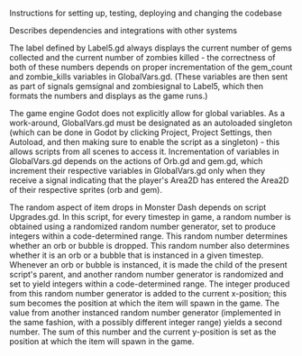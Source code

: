 Instructions for setting up, testing, deploying and changing the codebase

Describes dependencies and integrations with other systems


The label defined by Label5.gd always displays the current number of gems collected and the current number of zombies killed - the correctness of both of these numbers depends on proper incrementation of the gem_count and zombie_kills variables in GlobalVars.gd. (These variables are then sent as part of signals gemsignal and zombiesignal to Label5, which then formats the numbers and displays as the game runs.)

The game engine Godot does not explicitly allow for global variables.  As a work-around, GlobalVars.gd must be designated as an autoloaded singleton (which can be done in Godot by clicking Project, Project Settings, then Autoload, and then making sure to enable the script as a singleton) - this allows scripts from all scenes to access it.  Incrementation of variables in GlobalVars.gd depends on the actions of Orb.gd and gem.gd, which increment their respective variables in GlobalVars.gd only when they receive a signal indicating that the player's Area2D has entered the Area2D of their respective sprites (orb and gem).

The random aspect of item drops in Monster Dash depends on script Upgrades.gd.  In this script, for every timestep in game, a random number is obtained using a randomized random number generator, set to produce integers within a code-determined range.  This random number determines whether an orb or bubble is dropped.
This random number also determines whether it is an orb or a bubble that is instanced in a given timestep.  Whenever an orb or bubble is instanced, it is made the child of the present script's parent, and another random number generator is randomized and set to yield integers within a code-determined range. The integer produced from this random number generator is added to the current x-position; this sum becomes the position at which the item will spawn in the game.  The value from another instanced random number generator (implemented in the same fashion, with a possibly different integer range) yields a second number. The sum of this number and the current y-position is set as the position at which the item will spawn in the game.
